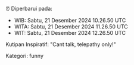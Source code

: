 ⏰ Diperbarui pada:
- WIB: Sabtu, 21 Desember 2024 10.26.50 UTC
- WITA: Sabtu, 21 Desember 2024 11.26.50 UTC
- WIT: Sabtu, 21 Desember 2024 12.26.50 UTC

Kutipan Inspiratif:
"Cant talk, telepathy only!"


Kategori: funny

